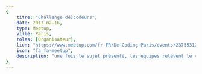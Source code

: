 ```yaml
---
{
	titre: "Challenge dé)codeurs",
	date: 2017-02-16,
	type: Meetup,
	ville: Paris,
	roles: [Organisateur],
	lien: "https://www.meetup.com/fr-FR/De-Coding-Paris/events/237553120/",
	icon: "fa fa-meetup",
	description: "une fois le sujet présenté, les équipes relèvent le challenge pendant 1h environ avant d'échanger sur les solutions de chacune. "
}
---
```

